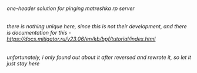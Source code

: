 ###### one-header solution for pinging matreshka rp server
###### there is nothing unique here, since this is not their development, and there is documentation for this - https://docs.mitigator.ru/v23.06/en/kb/bpf/tutorial/index.html
###### unfortunately, i only found out about it after reversed and rewrote it, so let it just stay here
